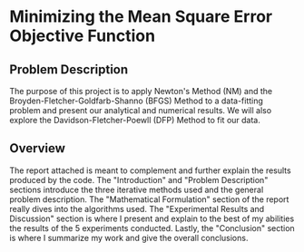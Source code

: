 # Minimizing the Mean Square Error Objective Function

## Problem Description
The purpose of this project is to apply Newton's Method (NM) and the Broyden-Fletcher-Goldfarb-Shanno (BFGS) Method to a data-fitting problem and present our analytical and numerical results. We will also explore the Davidson-Fletcher-Poewll (DFP) Method to fit our data. 

## Overview
The report attached is meant to complement and further explain the results produced by the code. The "Introduction" and "Problem Description" sections introduce the three iterative methods used and the general problem description. The "Mathematical Formulation" section of the report really dives into the algorithms used. The "Experimental Results and Discussion" section is where I present and explain to the best of my abilities the results of the 5 experiments conducted. Lastly, the "Conclusion" section is where I summarize my work and give the overall conclusions. 
